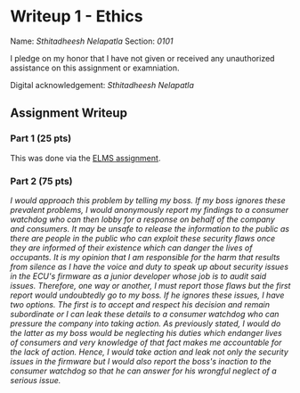 Writeup 1 - Ethics
======

Name: *Sthitadheesh Nelapatla*
Section: *0101*

I pledge on my honor that I have not given or received any unauthorized assistance on this assignment or examniation.

Digital acknowledgement: *Sthitadheesh Nelapatla*

## Assignment Writeup

### Part 1 (25 pts)

This was done via the [ELMS assignment](https://myelms.umd.edu/courses/1251976/assignments/4726433).

### Part 2 (75 pts)

*I would approach this problem by telling my boss. If my boss ignores these prevalent problems, I would anonymously report my findings to a consumer watchdog who can then lobby for a response on behalf of the company and consumers. It may be unsafe to release the information to the public as there are people in the public who can exploit these security flaws once they are informed of their existence which can danger the lives of occupants. It is my opinion that I am responsible for the harm that results from silence as I have the voice and duty to speak up about security issues in the ECU's firmware as a junior developer whose job is to audit said issues. Therefore, one way or another, I must report those flaws but the first report would undoubtedly go to my boss. If he ignores these issues, I have two options. The first is to accept and respect his decision and remain subordinate or I can leak these details to a consumer watchdog who can pressure the company into taking action. As previously stated, I would do the latter as my boss would be neglecting his duties which endanger lives of consumers and very knowledge of that fact makes me accountable for the lack of action. Hence, I would take action and leak not only the security issues in the firmware but I would also report the boss's inaction to the consumer watchdog so that he can answer for his wrongful neglect of a serious issue.*
